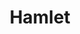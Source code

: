 ---
title: "Hamlet"
drama-url: "https://en.wikipedia.org/wiki/Hamlet"
brief-introduction: "During Hamlet's study in Germany, his father was killed by his brother Claudius. The murderer covered up the truth, usurped the throne and married the king's sister-in-law. Facing this series of changes, how should Prince Hamlet deal with it?"
img-name: "Hamlet (36280009475)"
image-url: "https://upload.wikimedia.org/wikipedia/commons/6/64/Hamlet_%2836280009475%29.jpg"
img-creator: "Stella Adler"
licence: "CC BY 2.0"

original-work-name: Gesta Danorum
original-work-type: a patriotic work of Danish history
original-work-year: 13th-century
original-work-url: https://en.wikipedia.org/wiki/Gesta_Danorum
writer: "William Shakespeare"

category: "play"
tags: "1600s, Tragedy, Family, Revenge, Royalty, Denmark"

synopsis: "When Prince Hamlet of Denmark was studying at the schooling of Wittenberg in Germany, he suddenly received news of his father's death. When he returned to attend his father's funeral, he encountered a series of events, his uncle Claudius ascending the throne, and his uncle and his mother Gertrude rushing to marry a month after his father's funeral, which filled Hamlet with suspicion and dissatisfaction. The ghost of his father Hamlet then appears, explaining that he was poisoned by Claudius and demanding revenge on Hamlet. Hamlet then pretends to be crazy to cover himself up and confirms that his uncle is indeed his father-killer. Claudius attempts to get rid of Hamlet by the hand of the king, but Hamlet flees back to Denmark, only to learn that Ophelia has committed suicide and has to accept a duel with her brother Laertes. During the duel, Hamlet's mother, Gertrude, was poisoned by drinking the poisonous wine that Claudius had prepared for Hamlet. Hamlet and Laertes were also poisoned by the sword. Hamlet, who knew the cause of the poisoning, killed Claudius and asked his friend to tell his story to his descendants.
(wikipedia 2021)"


act-brief: |

  _**Act I**_  
  The protagonist of "Hamlet" is Hamlet, the son of King Hamlet who has just passed away. Claudius is his uncle. In order to seize the throne, he took Hamlet's mother Gertrud. Denmark and Norway have long-term grievances. Although Norway is currently under the control of the frail and sickly brother of King Fortinbras, Denmark is worried about the invasion led by the dead Norwegian King's son,Prince Fortinbras.  
  One night, the ghost of King Hamlet appeared on the ramparts of Elsinore, the Danish royal castle, and it was seen by Sentry Bernardo, Marcellus, and Prince Hamlet’s friend Horatio, and they decided to tell Hamlet.  
  At the court meeting the next day, Hamlet watched gloomily as King Claudius and Queen Gertrude discussed state affairs with Polonius, the counselor. Claudius allowed Polonius' son Laerstes to return to school in France and forbade Hamlet from returning to wittenberg School. After leaving the court, Hamlet learned about the ghost from Horatio and decided to see it for himself.
  While Laerstes warns his sister Ophelia not to seek Hamlet's attention when she confesses her interest in him, Polonius orders her to reject his offer. When Hamlet went to find out the truth of the ghost, the ghost appeared to Hamlet on the wall and told him that he had been murdered by Claudius, and asked Hamlet to avenge him. So Hamlet decided to pretend to be mad to achieve his revenge plan.  
  _**Act II**_  
  Ophelia then rushed to her father and told him that Hamlet had come to her door half naked the night before and acted strange. Polonius believes that Hamlet's anomalies are caused by love, and he decides to inform Claudius and Gertrude about it. When he got there, he saw that the king and queen were greeting Rosenkrantz and Gilden Stern, two of Hamlet's two pupils, and they both knew Hamlet. The king and queen explained their purpose in the hope that the students would investigate the cause of Hamlet's abnormal behavior.  
  Polonius told Claudius and Gertrude about the cause of Hamlet's abnormal behavior, and talked to Hamlet in the halls of the castle, through which they wanted to know more about the matter. Hamlet pretends to be crazy and keeps insulting Polonius in disguise. When Rosenkrantz and Gilden Stern arrived, Hamlet greeted his "friends" warmly, when in fact Hamlet knew they had also come to inquire about the news. Hamlet merely admits that he is uncomfortable with his current situation, but he doesn't say why. Rosenkrantz and Gilden Stern told Hamlet that they had brought in a group of actors whom they had met on their way to Elsino. Hamlet welcomed the actors and confessed that he had discovered his friend had become a spy, but he asked for a monologue about the deaths of King Priam and Queen Hekuba at the height of the Trojan War. They were impressed by the speech he gave, who conspired to stage The Murder of Gonzago, a play that featured his father's murder style and determined the veracity of the ghost story, and they also wanted to study Claudius's reaction to determine whether he had committed a crime.  
  _**Act III**_  
  To test whether Hamlet is really mad, Polonius forces Ophelia to return Hamlet's love letters and symbols of affection to the prince, and evaluates Hamlet's reaction with Claudius. When Ophelia tries to return Hamlet's things, he accuses her of immodesty and shouts, and his reaction convinces Claudius that he is not angry for love.    
  Soon, when the court has gathered to see a play commissioned by Hamlet, Claudius suddenly gets up and leaves at the sight of the poisoned scene. This reaction is proof to Hamlet of his uncle's guilt.  
  On his way to his mother's room, Hamlet meets Claudius, who falls to his knees, and he says to himself that he cannot repent, because he still has this ill-gotten fortune:his brother's crown and wife. Hamlet sneaked behind him but didn't kill him. In the Queen's bedroom, Hamlet had a big fight with his mother. Polonius hid to the side to spy, and Gertrude thought Hamlet was going to kill her, so he cried out for help, and in a panic Hamlet mistakenly killed Polonius. In anger he insulted his mother. The ghost enters and reprimands Hamlet, but Gertrude is unable to see or hear the ghost, thinking hamlet is going further mad. After pleading with the queen not to sleep with Claudius again, Hamlet dragged Polonius's body away.    
  _**Act IV**_  
  Upon learning of Polonius' death, Claudius feared for his life and wrote a secret letter to the king asking Hamlet to be executed. Ophelia is saddened by her father's death, and Lylester returns from France, outraged by the news of her father's death and her sister's madness. Claudius proposes that Lecters engage in a fencing match with Hamlet in an attempt to poison Hamlet. Gertrude interrupted him, saying that Ophelia had drowned and the cause of death was unknown.     
  _**Act V**_  
  Horatio receives a letter from Hamlet in which the prince escaped while negotiating with the pirates. They were talking to the gravediggers, and Ophelia's funeral procession came, organized by Laertes. Hamlet and Horatio initially hide, but when Hamlet finds the buried person Ophelia, he takes the initiative to stand up and he announces his love for her in public.    
  Back in Elsino, Hamlet explains to Horatio that he has found claudius with rosenkrantz and Gilden stern's relics, which contain a letter that he feels his former friend should have been killed. Their conversation was interrupted by Osric, who even challenged Hamlet with fencing. Hamlet accepted the courtier's challenge despite Horatio's persuasion. Hamlet initially prevailed, and Gertrude raised a glass to him with the poisonous wine glass that Claudius had left for Hamlet. Claudius tried to stop her, but it was too late, she had already drunk the poisoned wine, and Laertes realized that the plot would be exposed. Lelters slashed Hamlet with his poisonous sword. In the melee that followed, they exchanged swords in their hands, and Hamlet stabbed Laertes with his own poisonous sword. Gertrude fell and died. In his dying moments, Lelters reconciles with Hamlet and exposes Claudius' ruse. Hamlet rushed toward Claudius and killed him. As the poison slowly took effect, Hamlet heard that Fortinbras was marching in the area and appointed the Norwegian prince as his next successor. Horatio felt sad at the thought that he had survived and Hamlet had died. He said he would commit suicide, but Hamlet pleaded with him to continue living and tell his story to posterity.     
  Hamlet died in Horatio's arms and said "all that's left is silence". Fortinbras marched to Poland with his army, and he came to the palace, where a British ambassador brought news of the deaths of Rosenkrantz and Gilden stern. Horatio promised to tell the whole story of these events, and When Fortinbras saw that the entire Danish royal family was dead, he spontaneously became king and ordered a solemn funeral in memory of Hamlet.    
  (wikipeida 2021)

transition: |
  There is insufficient conclusive evidence for specific performances in the early days of the play. It is sometimes thought that the crew of the Red Dragon, moored near Sierra Leone, performed Hamlet in September 1607; However, this claim is based on the insertion of a "lost" paragraph in a period document in the 19th century and is widely regarded today as a hoax . More believable, the play toured Germany for five years after Shakespeare's death. It was performed before James I in 1619 and Charles I in 1637. Oxford editor George Shepard argues that because there are many innuendos and references to Hamlet in contemporary literature (Shakespeare only mentions Falstaff), the frequency of the play's performances is certainly not recorded in history.    
  What is certain is that the famous "Hamlet" was later put on the silver screen many times and adapted into multiple versions of the stage play, which was deeply loved by the audience.
  There are many recorded performances of Hamlet, but the first one is far from perfect and famous, so let's review one of the more famous performances (wikipedia 2021)
performance-date: 1964-65
performance-country: America
performance-city: New York
performance-venue: Lunt-Fontanne Theatre 
director: John Gielgud
director-img-url: https://upload.wikimedia.org/wikipedia/commons/3/3b/John_Gielgud_12._Allan_Warren.jpg
director-img-licence: CC BY-SA 3.0
scriptwriter: 

references: "wikipedia.org. 2021. Hamlet - Wikipedia. [online] Available at: <https://en.wikipedia.org/wiki/Hamlet> [Accessed 13 December 2021]." 

music1: Ghost Of Hamlet's Father
music-url: https://www.youtube.com/watch?v=RN4rkv6FtVg

music2: Shostakovich 'Hamlet' Film Music-Bernard Herrmann conducts
music-url: https://www.youtube.com/watch?v=I7C9w4yy07I 

music3: Ophelia's songs from Shakespeare's Hamlet
music3-url: https://www.youtube.com/watch?v=I316sDd2OY4

layout: exhibit
---
